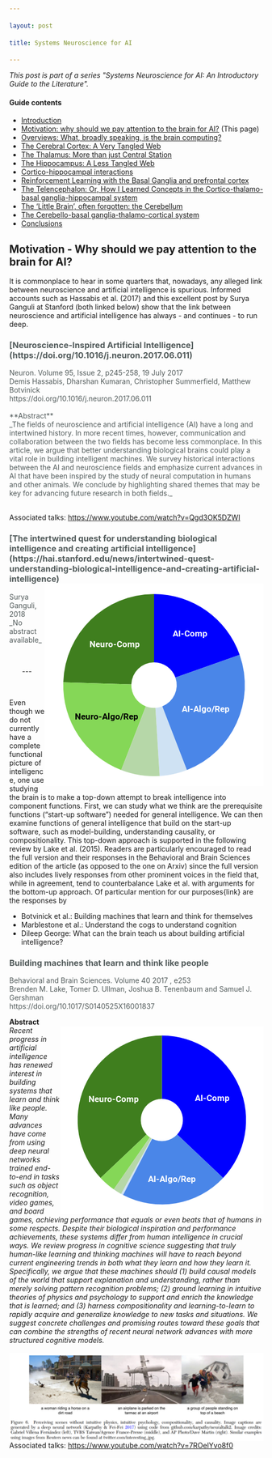 ```yaml
---

layout: post

title: Systems Neuroscience for AI 

---
```


_This post is part of a series "Systems Neuroscience for AI: An Introductory Guide to the Literature"._

#### Guide contents
* [Introduction]()
* [Motivation: why should we pay attention to the brain for AI?]() (This page)
* [Overviews: What, broadly speaking, is the brain computing?]()
* [The Cerebral Cortex: A Very Tangled Web]()
* [The Thalamus: More than just Central Station]()
* [The Hippocampus: A Less Tangled Web]()
* [Cortico-hippocampal interactions]()
* [Reinforcement Learning with the Basal Ganglia and prefrontal cortex]()
* [The Telencephalon: Or, How I Learned Concepts in the Cortico-thalamo-basal ganglia-hippocampal system]()
* [The ‘Little Brain’, often forgotten: the Cerebellum]()
* [The Cerebello-basal ganglia-thalamo-cortical system]()
* [Conclusions]()

## Motivation - Why should we pay attention to the brain for AI?

It is commonplace to hear in some quarters that, nowadays, any alleged link between neuroscience and artificial intelligence is spurious. Informed accounts such as Hassabis et al. (2017) and this excellent post by Surya Ganguli at Stanford (both linked below) show that the link between neuroscience and artificial intelligence has always - and continues - to run deep. 

<h3 markdown='1' style="color:#515A5A">
[Neuroscience-Inspired Artificial Intelligence](https://doi.org/10.1016/j.neuron.2017.06.011)
</h3>

<p markdown='1' style="color:#515A5A">
Neuron. Volume 95, Issue 2, p245-258, 19 July 2017<br>
Demis Hassabis, Dharshan Kumaran, Christopher Summerfield, Matthew Botvinick<br>
https://doi.org/10.1016/j.neuron.2017.06.011 <br>

<br>
**Abstract**<br>
_The fields of neuroscience and artificial intelligence (AI) have a long and intertwined history. In more recent times, however, communication and collaboration between the two fields has become less commonplace. In this article, we argue that better understanding biological brains could play a vital role in building intelligent machines. We survey historical interactions between the AI and neuroscience fields and emphasize current advances in AI that have been inspired by the study of neural computation in humans and other animals. We conclude by highlighting shared themes that may be key for advancing future research in both fields._<br>
<br>

Associated talks: https://www.youtube.com/watch?v=Qgd3OK5DZWI
</p>


<h3 markdown='1' style="color:#515A5A">
[The intertwined quest for understanding biological intelligence and creating artificial intelligence](https://hai.stanford.edu/news/intertwined-quest-understanding-biological-intelligence-and-creating-artificial-intelligence)
<img align="right" src="../images/sysneuroai_images/Gangulipost.png">
</h3>
<p markdown='1' style="color:#515A5A">
Surya Ganguli, 2018
<br>
_No abstract available_
</p>

<br>
<p markdown='1' style="text-align:center">---</p>
<br>

Even though we do not currently have a complete functional picture of intelligence, one use studying the brain is to make a top-down attempt to break intelligence into component functions. First, we can study what we think are the prerequisite functions (“start-up software”) needed for general intelligence. We can then examine functions of general intelligence that build on the start-up software, such as model-building, understanding causality, or compositionality. This top-down approach is supported in the following review by Lake et al. (2015). Readers are particularly encouraged to read the full version and their responses in the Behavioral and Brain Sciences edition of the article (as opposed to the one on Arxiv) since the full version also includes lively responses from other prominent voices in the field that, while in agreement, tend to counterbalance Lake et al. with arguments for the bottom-up approach. Of particular mention for our purposes{link} are the responses by 
* Botvinick et al.: Building machines that learn and think for themselves
* Marblestone et al.: Understand the cogs to understand cognition
* Dileep George: What can the brain teach us about building artificial intelligence?


<h3 markdown='1' style="color:#515A5A">Building machines that learn and think like people</h3>
<p markdown='1' style="color:#515A5A">
Behavioral and Brain Sciences. Volume 40 2017 , e253</br>
Brenden M. Lake, Tomer D. Ullman, Joshua B. Tenenbaum and Samuel J. Gershman</br>
https://doi.org/10.1017/S0140525X16001837</br>

**Abstract**</br>
<img align="right" src="../images/sysneuroai_images/lake.png">
_Recent progress in artificial intelligence has renewed interest in building systems that learn and think like people. Many advances have come from using deep neural networks trained end-to-end in tasks such as object recognition, video games, and board games, achieving performance that equals or even beats that of humans in some respects. Despite their biological inspiration and performance achievements, these systems differ from human intelligence in crucial ways. We review progress in cognitive science suggesting that truly human-like learning and thinking machines will have to reach beyond current engineering trends in both what they learn and how they learn it. Specifically, we argue that these machines should (1) build causal models of the world that support explanation and understanding, rather than merely solving pattern recognition problems; (2) ground learning in intuitive theories of physics and psychology to support and enrich the knowledge that is learned; and (3) harness compositionality and learning-to-learn to rapidly acquire and generalize knowledge to new tasks and situations. We suggest concrete challenges and promising routes toward these goals that can combine the strengths of recent neural network advances with more structured cognitive models._</br>
</br>
<img align="right" src="../images/sysneuroai_images/lake_pic.png">
Associated talks: https://www.youtube.com/watch?v=7ROelYvo8f0 
</p>
